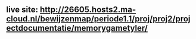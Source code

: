 ## live site: http://26605.hosts2.ma-cloud.nl/bewijzenmap/periode1.1/proj/proj2/projectdocumentatie/memorygametyler/
